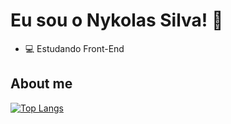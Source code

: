 # Eu sou o Nykolas Silva! 👋
- 💻 Estudando Front-End

## About me
[![Top Langs](https://github-readme-stats.vercel.app/api/top-langs/?username=nykols2)](https://github.com/nykol/github-readme-stats)
